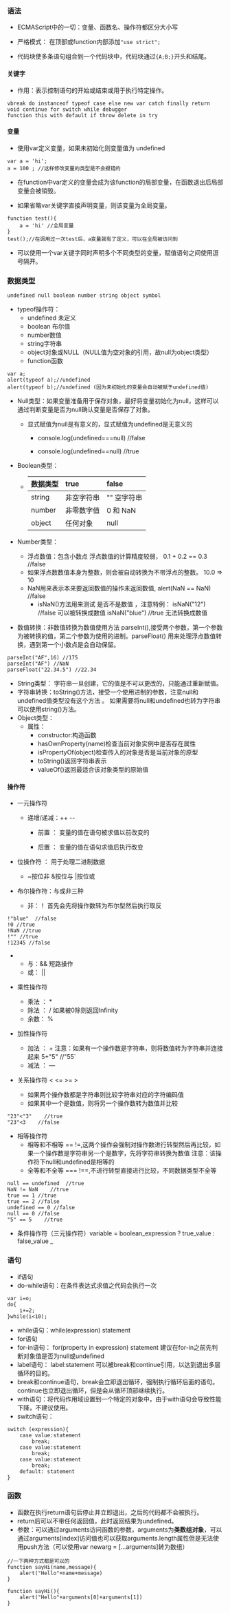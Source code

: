 ### 语法

* ECMAScript中的一切：变量、函数名、操作符都区分大小写

* 严格模式：  在顶部或function内部添加`"use strict";`

* 代码块使多条语句组合到一个代码块中，代码块通过`{A;B;}`开头和结尾。

#### 关键字

* 作用：表示控制语句的开始或结束或用于执行特定操作。

```
vbreak do instanceof typeof case else new var catch finally return void continue for switch while debugger
function this with default if throw delete in try
```

#### 变量

* 使用var定义变量，如果未初始化则变量值为 undefined

```
var a = 'hi';
a = 100 ; //这样修改变量的类型是不会报错的
```

* 在function中var定义的变量会成为该function的局部变量，在函数退出后局部变量会被销毁。

* 如果省略var关键字直接声明变量，则该变量为全局变量。

```
function test(){
    a = 'hi' //全局变量
}
test();//在调用过一次test后，a变量就有了定义，可以在全局被访问到
```

* 可以使用一个var关键字同时声明多个不同类型的变量，赋值语句之间使用逗号隔开。

### 数据类型

```
undefined null boolean number string object symbol
```

* typeof操作符：
  * undefined 未定义
  * boolean 布尔值
  * number数值
  * string字符串
  * object对象或NULL（NULL值为空对象的引用，故null为object类型）
  * function函数

```
var a;
alert(typeof a);//undefined
alert(typeof b);//undefined (因为未初始化的变量会自动被赋予undefined值)
```

* Null类型：如果变量准备用于保存对象，最好将变量初始化为null，这样可以通过判断变量是否为null确认变量是否保存了对象。

  * 显式赋值为null是有意义的，显式赋值为undefined是无意义的

    * console.log\(undefined===null\) //false

    * console.log\(undefined==null\) //true

* Boolean类型：

  * | 数据类型 | true | false |
    | :--- | :--- | :--- |
    | string | 非空字符串 | ""  空字符串 |
    | number | 非零数字值 | 0 和 NaN |
    | object | 任何对象 | null |

* Number类型：

  * 浮点数值：包含小数点   浮点数值的计算精度较弱， 0.1 + 0.2  == 0.3 //false
  * 如果浮点数数值本身为整数，则会被自动转换为不带浮点的整数。   10.0   =&gt;   10
  * NaN用来表示本来要返回数值的操作未返回数值, alert\(NaN == NaN\) //false
    * isNaN\(\)方法用来测试 是否不是数值 ，注意特例： isNaN\("12"\) //false 可以被转换成数值   isNaN\("blue"\) //true 无法转换成数值

* 数值转换：非数值转换为数值使用方法 parseInt\(\),接受两个参数，第一个参数为被转换的值，第二个参数为使用的进制。parseFloat\(\) 用来处理浮点数值转换，遇到第一个小数点是会自动保留。

```
parseInt("AF",16) //175
parseInt("AF") //NaN
parseFloat("22.34.5") //22.34
```

* String类型： 字符串一旦创建，它的值是不可以更改的，只能通过重新赋值。
* 字符串转换：toString\(\)方法，接受一个使用进制的参数，注意null和undefined值类型没有这个方法 。 如果需要将null和undefined也转为字符串可以使用string\(\)方法。
* Object类型： 
  * 属性：
    * constructor:构造函数
    * hasOwnProperty\(name\)检查当前对象实例中是否存在属性
    * isPropertyOf\(object\)检查传入的对象是否是当前对象的原型
    * toString\(\)返回字符串表示
    * valueOf\(\)返回最适合该对象类型的原始值

#### 操作符

* 一元操作符

  * 递增/递减：++ --

    * 前置 ： 变量的值在语句被求值以前改变的

    * 后置 ： 变量的值在语句求值后执行改变

* 位操作符 ： 用于处理二进制数据

  * ~按位非 &按位与 \|按位或

* 布尔操作符：与或非三种

  * 非：！ 首先会先将操作数转为布尔型然后执行取反

```
!"blue"  //false
!0 //true 
!NaN //true
!"" //true
!12345 //false
```

* * 与：&&  短路操作
  * 或： \|\| 
* 乘性操作符

  * 乘法 ： \*
  * 除法 ： /  如果被0除则返回Infinity
  * 余数： %

* 加性操作符

  * 加法 ： +  注意：如果有一个操作数是字符串，则将数值转为字符串并连接起来  5+"5" //"55\`
  * 减法 ： — 

* 关系操作符 &lt; &lt;=  &gt;= &gt;

  * 如果两个操作数都是字符串则比较字符串对应的字符编码值
  * 如果其中一个是数值，则将另一个操作数转为数值并比较

```
"23"<"3"    //true
"23"<3    //false
```

* 相等操作符
  * 相等和不相等 ==     !=,这两个操作会强制对操作数进行转型然后再比较，如果一个操作数是字符串另一个是数字，先将字符串转换为数值   注意：该操作符下null和undefined是相等的
  * 全等和不全等 ===    !==,不进行转型直接进行比较，不同数据类型不全等

```
null == undefined  //true
NaN != NaN    //true
true == 1 //true
true == 2 //false
undefined == 0 //false
null == 0 //false 
"5" == 5    //true
```

* 条件操作符（三元操作符）variable = boolean_expression ? true\_value : false\_value _

### 语句

* if语句
* do-while语句：在条件表达式求值之代码会执行一次

```
var i=o;
do{
    i+=2;
}while(i<10);
```

* while语句：while\(expression\) statement
* for语句
* for-in语句： for\(property in expression\) statement   建议在for-in之前先判断对象值是否为null或undefined
* label语句： label:statement 可以被break和continue引用，以达到退出多层循环的目的。
* break和continue语句，break会立即退出循环，强制执行循环后面的语句。continue也立即退出循环，但是会从循环顶部继续执行。
* with语句：将代码作用域设置到一个特定的对象中，由于with语句会导致性能下降，不建议使用。
* switch语句：

```
switch (expression){
    case value:statement
        break;
    case value:statement
        break;
    case value:statement
        break;
    default: statement
}
```

### 函数

* 函数在执行return语句后停止并立即退出，之后的代码都不会被执行。
* return后可以不带任何返回值，此时返回结果为undefined。
* 参数：可以通过arguments访问函数的参数，arguments为**类数组对象**，可以通过arguments\[index\]访问值也可以获取arguments.length属性但是无法使用push方法（可以使用var newarg = \[...arguments\]转为数组）

```
//一下两种方式都是可以的
function sayHi(name,message){
    alert("Hello"+name+message)
}

function sayHi(){
    alert("Hello"+arguments[0]+arguments[1])
}
```



